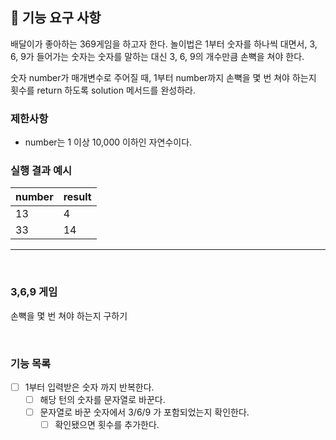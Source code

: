 ## 🚀 기능 요구 사항

배달이가 좋아하는 369게임을 하고자 한다. 놀이법은 1부터 숫자를 하나씩 대면서, 3, 6, 9가 들어가는 숫자는 숫자를 말하는 대신 3, 6, 9의 개수만큼 손뼉을 쳐야 한다.

숫자 number가 매개변수로 주어질 때, 1부터 number까지 손뼉을 몇 번 쳐야 하는지 횟수를 return 하도록 solution 메서드를 완성하라.

### 제한사항

- number는 1 이상 10,000 이하인 자연수이다.

### 실행 결과 예시

| number | result |
| --- | --- |
| 13 | 4 |
| 33 | 14 |

---
<br />

### 3,6,9 게임

손뼉을 몇 번 쳐야 하는지 구하기

<br/>

### 기능 목록

- [ ] 1부터 입력받은 숫자 까지 반복한다.
    - [ ] 해당 턴의 숫자를 문자열로 바꾼다.
    - [ ] 문자열로 바꾼 숫자에서 3/6/9 가 포함되었는지 확인한다.
      - [ ] 확인됐으면 횟수를 추가한다.